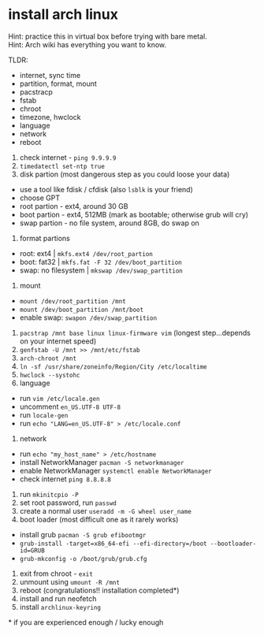 # install arch linux

Hint: practice this in virtual box before trying with bare metal.<br>
Hint: Arch wiki has everything you want to know.

TLDR:
  - internet, sync time
  - partition, format, mount
  - pacstracp
  - fstab
  - chroot
  - timezone, hwclock
  - language
  - network
  - reboot


1. check internet - `ping 9.9.9.9`
1. `timedatectl set-ntp true`
1. disk partion (most dangerous step as you could loose your data)
  - use a tool like fdisk / cfdisk (also `lsblk` is your friend)
  - choose GPT
  - root partion - ext4, around 30 GB
  - boot partion - ext4, 512MB (mark as bootable; otherwise grub will cry)
  - swap partion - no file system, around 8GB, do swap on
1. format partions
  - root: ext4 | `mkfs.ext4 /dev/root_partion`
  - boot: fat32 | `mkfs.fat -F 32 /dev/boot_partition`
  - swap: no filesystem | `mkswap /dev/swap_partition`
1. mount
  - `mount /dev/root_partition /mnt`
  - `mount /dev/boot_partition /mnt/boot`
  - enable swap: `swapon /dev/swap_partition`
1. `pacstrap /mnt base linux linux-firmware vim` (longest step...depends on your internet speed)
1. `genfstab -U /mnt >> /mnt/etc/fstab`
1. `arch-chroot /mnt`
1. `ln -sf /usr/share/zoneinfo/Region/City /etc/localtime`
1. `hwclock --systohc`
1. language
  - run `vim /etc/locale.gen`
  - uncomment `en_US.UTF-8 UTF-8`
  - run `locale-gen`
  - run `echo "LANG=en_US.UTF-8" > /etc/locale.conf`
1. network
  - run `echo "my_host_name" > /etc/hostname`
  - install NetworkManager `pacman -S networkmanager`
  - enable NetworkManager `systemctl enable NetworkManager`
  - check internet `ping 8.8.8.8`
1. run `mkinitcpio -P`
1. set root password, run `passwd`
1. create a normal user `useradd -m -G wheel user_name`
1. boot loader (most difficult one as it rarely works)
  - install grub `pacman -S grub efibootmgr`
  - `grub-install -target=x86_64-efi --efi-directory=/boot --bootloader-id=GRUB`
  - `grub-mkconfig -o /boot/grub/grub.cfg`
1. exit from chroot - `exit`
1. unmount using `umount -R /mnt`
1. reboot (congratulations!! installation completed\*)
1. install and run neofetch
1. install `archlinux-keyring`



\* if you are experienced enough / lucky enough



